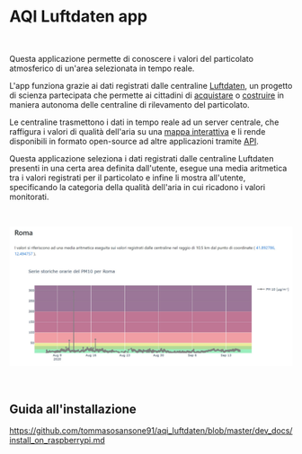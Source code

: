 <h1>AQI Luftdaten app</h1>
    
<br>

<p>
    Questa applicazione permette di conoscere 
    i valori del particolato atmosferico di un'area selezionata in tempo reale.
</p>

<p>
    L'app funziona grazie ai dati registrati dalle centraline <a target="_blank" href="https://luftdaten.info/it/benvenuto/">Luftdaten</a>, 
    un progetto di scienza partecipata che permette ai cittadini di <a target="_blank" href="https://www.produzionidalbasso.com/project/1-000-centraline-dal-basso-in-italia/">acquistare</a> o <a target="_blank" href="http://centralinedalbasso.org/">costruire</a> in maniera autonoma delle centraline di rilevamento del particolato.
</p>    

<p>
    Le centraline trasmettono i dati in tempo reale ad un server centrale, 
    che raffigura i valori di qualità dell'aria su una <a target="_blank" href="https://italia.maps.sensor.community/#6/42.000/12.000">mappa interattiva</a> 
    e li rende disponibili in formato open-source ad altre applicazioni tramite <a target="_blank" href="https://github.com/opendata-stuttgart/meta/wiki/EN-APIs">API</a>.
</p>

<p>
    Questa applicazione seleziona i dati registrati dalle centraline Luftdaten presenti in una certa area definita dall'utente,
    esegue una media aritmetica tra i valori registrati per il particolato e infine li mostra all'utente, 
    specificando la categoria della qualità dell'aria in cui ricadono i valori monitorati.
</p>

<br>


![Grafico dei valori storici orari del PM 10 nella città di roma](/static/img/grafico_Roma.jpg?raw=true "Optional Title")

<br>

## Guida all'installazione

https://github.com/tommasosansone91/aqi_luftdaten/blob/master/dev_docs/install_on_raspberrypi.md
